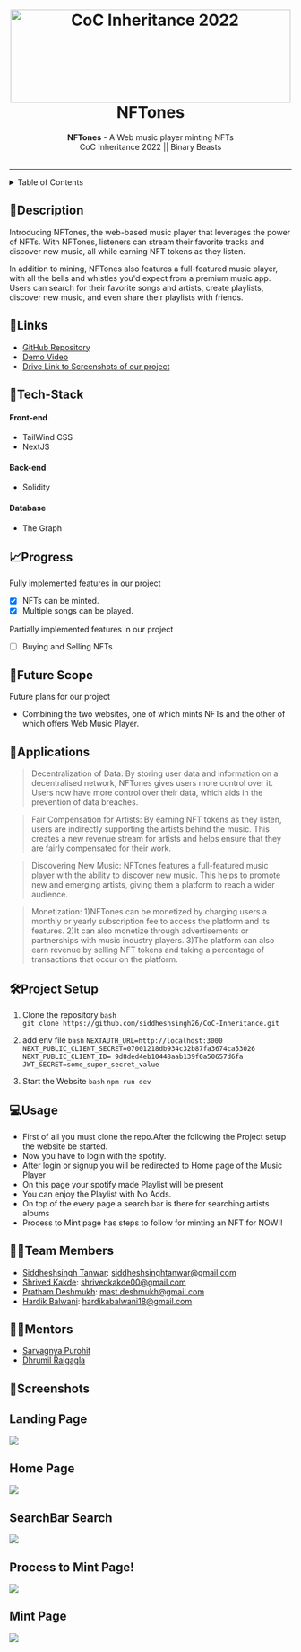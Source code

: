 <h1 align="center">
  <a href="https://github.com/CommunityOfCoders/Inheritance-2022">
    <img src="https://res.cloudinary.com/dn6vz8exv/image/upload/v1665664791/inh_zzefoy.jpg" alt="CoC Inheritance 2022" width="500" height="166">
  </a>
  <br>
  NFTones
</h1>

<div align="center">
   <strong>NFTones</strong> - A Web music player minting NFTs  <br>
  CoC Inheritance 2022 || Binary Beasts <br> <br>
</div>
<hr>

<details>
<summary>Table of Contents</summary>

- [Description](#description)
- [Links](#links)
- [Tech Stack](#tech-stack)
- [Progress](#progress)
- [Future Scope](#future-scope)
- [Applications](#applications)
- [Project Setup](#project-setup)
- [Usage](#usage)
- [Team Members](#team-members)
- [Mentors](#mentors)
- [Screenshots](#screenshots)

</details>

## 📝Description

Introducing NFTones, the web-based music player that leverages the power of NFTs. With NFTones, listeners can stream their favorite tracks and discover new music, all while earning NFT tokens as they listen.

In addition to mining, NFTones also features a full-featured music player, with all the bells and whistles you'd expect from a premium music app. Users can search for their favorite songs and artists, create playlists, discover new music, and even share their playlists with friends.

## 🔗Links

- [GitHub Repository](https://github.com/siddheshsingh26/CoC-Inheritance.git)
- [Demo Video](https://drive.google.com/file/d/1OZgOtzm7Y0qowh1BFyz_aOtdCbvI8mkD/view?usp=sharing)
- [Drive Link to Screenshots of our project](https://drive.google.com/drive/folders/1mSU3A-yDbeoMYFOcRck4dXci9HabSQbV?usp=sharing)

## 🤖Tech-Stack

#### Front-end
- TailWind CSS
- NextJS

#### Back-end
- Solidity 

#### Database
- The Graph 

## 📈Progress

Fully implemented features in our project

- [x] NFTs can be minted. 
- [x] Multiple songs can be played.

Partially implemented features in our project

- [ ] Buying and Selling NFTs 

## 🔮Future Scope

Future plans for our project 

- Combining the two websites, one of which mints NFTs and the other of which offers Web Music Player.

## 💸Applications

>Decentralization of Data: By storing user data and information on a decentralised network, NFTones gives users more control over it. Users now have more control over their data, which aids in the prevention of data breaches.

>Fair Compensation for Artists: By earning NFT tokens as they listen, users are indirectly supporting the artists behind the music. This creates a new revenue stream for artists and helps ensure that they are fairly compensated for their work.

>Discovering New Music: NFTones features a full-featured music player with the ability to discover new music. This helps to promote new and emerging artists, giving them a platform to reach a wider audience.

>Monetization: 
1)NFTones can be monetized by charging users a monthly or yearly subscription fee to access the platform and its features.
2)It can also monetize through advertisements or partnerships with music industry players.
3)The platform can also earn revenue by selling NFT tokens and taking a percentage of transactions that occur on the platform.

## 🛠Project Setup

1. Clone the repository
  `bash`  
  `git clone https://github.com/siddheshsingh26/CoC-Inheritance.git`

2. add env file
`bash`
`NEXTAUTH_URL=http://localhost:3000`
`NEXT_PUBLIC_CLIENT_SECRET=07001218db934c32b87fa3674ca53026`
`NEXT_PUBLIC_CLIENT_ID= 9d8ded4eb10448aab139f0a50657d6fa`
`JWT_SECRET=some_super_secret_value`
3. Start the Website
  `bash`
  `npm run dev`

## 💻Usage

- First of all you must clone the repo.After the following the Project setup the website be started.
- Now you have to login with the spotify.
- After login or signup you will be redirected to Home page of the Music Player
- On this page your spotify made Playlist will be present 
- You can enjoy the Playlist with No Adds.
- On top of the every page a search bar is there for searching artists albums 
- Process to Mint page has steps to follow for minting an NFT for NOW!!

## 👨‍💻Team Members

- [Siddheshsingh Tanwar](https://github.com/siddheshsingh26): siddheshsinghtanwar@gmail.com 
- [Shrived Kakde](https://github.com/Shrived00): shrivedkakde00@gmail.com 
- [Pratham Deshmukh](https://github.com/Pratham-Bot): mast.deshmukh@gmail.com
- [Hardik Balwani](https://github.com/Hardikbalwani): hardikabalwani18@gmail.com
    
## 👨‍🏫Mentors

- [Sarvagnya Purohit](https://github.com/saRvaGnyA)
- [Dhrumil Raigagla](https://github.com/Dhrumil07) 

## 📱Screenshots

## Landing Page
![](https://i.imgur.com/7Hdayca.png)
## Home Page
![](https://i.imgur.com/NAax63M.png)
## SearchBar Search
![](https://i.imgur.com/nbYFaPp.png)
## Process to Mint Page!
![](https://i.imgur.com/zD9gvKg.png)
## Mint Page
![](https://i.imgur.com/vPl9T5s.jpg)


